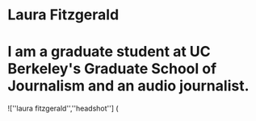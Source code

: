 # Laura Fitzgerald
# I am a graduate student at UC Berkeley's Graduate School of Journalism and an audio journalist.
![''laura fitzgerald'',''headshot''] (
